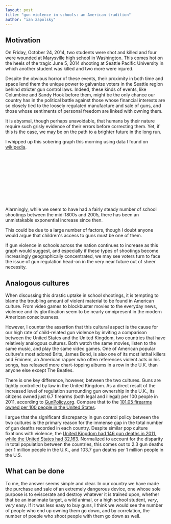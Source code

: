 ```yaml
---
layout: post
title: "gun violence in schools: an American tradition"
author: "ian zapolsky"
---
```


<link rel="stylesheet" href="/css/gun-chart.css">

<script src="/js/src/gun-chart.js"></script>

## Motivation

On Friday, October 24, 2014, two students were shot and killed and four were
wounded at Marysville high school in Washington. This comes hot on the heels of the 
tragic June 5, 2014 shooting at Seattle Pacific University in which another
student was killed and two more were injured.

Despite the obvious horror of these events, their proximity in both time and
space lend them the unique power to galvanize voters in the Seattle region
behind stricter gun control laws. Indeed, these kinds of events, like Columbine 
and Sandy Hook before them, might be the only chance our country has in the
political battle against those whose financial interests are so closely tied 
to the loosely regulated manufacture and sale of guns, and those whose sentiments of
personal freedom are linked with owning them.

It is abysmal, though perhaps unavoidable, that humans by their nature require
such grisly evidence of their errors before correcting them. Yet, if 
this is the case, we may be on the path to a brighter future in the long run.

I whipped up this sobering graph this morning using data I found on [wikipedia](http://en.wikipedia.org/wiki/List_of_school_shootings_in_the_United_States).

<svg class="chart shootings"></svg>

Alarmingly, while we seem to have had a fairly steady number of school shootings
between the mid-1800s and 2005, there has been an unmistakable exponential
increase since then.

This could be due to a large number of factors, though I doubt anyone would argue
that children's access to guns must be one of them.

If gun violence in schools across the nation continues to increase as this
graph would suggest, and especially if these types of shootings become increasingly 
geographically concentrated, we may see voters turn to face the issue of gun 
regulation head-on in the very near future out of sheer necessity.

## Analogous cultures

When discussing this drastic uptake in school shootings, it is tempting to blame the
troubling amount of violent material to be found in American culture.
From video games to blockbuster movies to the everyday news, violence and its 
glorification seem to be nearly omnipresent in the modern American consciousness.

However, I counter the assertion that this cultural aspect is the cause for our
high rate of child-related gun violence by inviting a comparison between the United
States and the United Kingdom, two countries that have relatively analogous
cultures. Both watch the same movies, listen to the same music, and play the same 
video games. One of American popular culture's most adored Brits, James Bond, 
is also one of its most lethal killers and Eminem, an American rapper who often 
references violent acts in his songs, has released more chart-topping albums 
in a row in the U.K. than anyone else except The Beatles.

There is one key difference, however, between the two cultures. Guns are tightly
controlled by law in the United Kingdom. As a direct result of the increased
level of regulation surrounding gun ownership in the U.K., its citizens owned
just 6.7 firearms (both legal and illegal) per 100 people in 2011, according to
[GunPolicy.org](http://www.gunpolicy.org/firearms/region/united-kingdom). Compare
that to the [101.05 firearms owned per 100 people in the United States](http://www.gunpolicy.org/firearms/region/united-states).

I argue that the significant discrepancy in gun control policy between the two
cultures is the primary reason for the immense gap in the total number of gun 
deaths recorded in each country. Despite similar pop culture fixations with violence,
the [United Kingdom had 146 gun deaths in 2011, while the United States had 32,163](http://www.gunpolicy.org/firearms/compare/192/total_number_of_gun_deaths/194). 
Normalized to account for the disparity in total population between the countries,
this comes out to 2.3 gun deaths per 1 million people in the U.K., and 103.7 gun
deaths per 1 million people in the U.S.

## What can be done

To me, the answer seems simple and clear. In our country we have made the purchase 
and sale of an extremely dangerous device, one whose sole purpose is to eviscerate 
and destroy whatever it is trained upon, whether that be an inanimate target, a wild 
animal, or a high school student, *very*, *very* easy. If it was less easy to
buy guns, I think we would see the number of people who end up owning them go down,
and by correlation, the number of poeple who shoot people with them go down as well.


